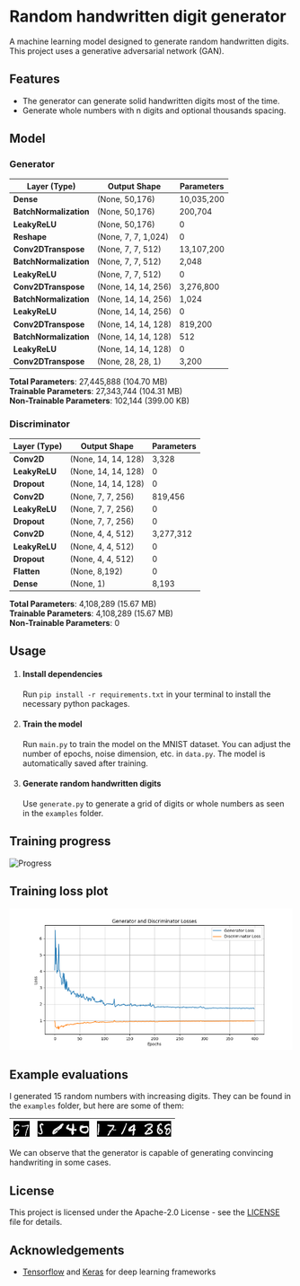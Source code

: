 # Random handwritten digit generator
A machine learning model designed to generate random handwritten digits. This project uses a generative adversarial network (GAN).

## Features
- The generator can generate solid handwritten digits most of the time.
- Generate whole numbers with n digits and optional thousands spacing.

## Model
### Generator
| Layer (Type)                    | Output Shape           | Parameters   |
|----------------------------------|------------------------|--------------|
| **Dense**                        | (None, 50,176)         | 10,035,200   |
| **BatchNormalization**           | (None, 50,176)         | 200,704      |
| **LeakyReLU**                    | (None, 50,176)         | 0            |
| **Reshape**                      | (None, 7, 7, 1,024)    | 0            |
| **Conv2DTranspose**              | (None, 7, 7, 512)      | 13,107,200   |
| **BatchNormalization**           | (None, 7, 7, 512)      | 2,048        |
| **LeakyReLU**                    | (None, 7, 7, 512)      | 0            |
| **Conv2DTranspose**              | (None, 14, 14, 256)    | 3,276,800    |
| **BatchNormalization**           | (None, 14, 14, 256)    | 1,024        |
| **LeakyReLU**                    | (None, 14, 14, 256)    | 0            |
| **Conv2DTranspose**              | (None, 14, 14, 128)    | 819,200      |
| **BatchNormalization**           | (None, 14, 14, 128)    | 512          |
| **LeakyReLU**                    | (None, 14, 14, 128)    | 0            |
| **Conv2DTranspose**              | (None, 28, 28, 1)      | 3,200        |

**Total Parameters**: 27,445,888 (104.70 MB)  
**Trainable Parameters**: 27,343,744 (104.31 MB)  
**Non-Trainable Parameters**: 102,144 (399.00 KB)

### Discriminator
| Layer (Type)                | Output Shape          | Parameters   |
|-----------------------------|-----------------------|--------------|
| **Conv2D**                   | (None, 14, 14, 128)   | 3,328        |
| **LeakyReLU**                | (None, 14, 14, 128)   | 0            |
| **Dropout**                  | (None, 14, 14, 128)   | 0            |
| **Conv2D**                   | (None, 7, 7, 256)     | 819,456      |
| **LeakyReLU**                | (None, 7, 7, 256)     | 0            |
| **Dropout**                  | (None, 7, 7, 256)     | 0            |
| **Conv2D**                   | (None, 4, 4, 512)     | 3,277,312    |
| **LeakyReLU**                | (None, 4, 4, 512)     | 0            |
| **Dropout**                  | (None, 4, 4, 512)     | 0            |
| **Flatten**                  | (None, 8,192)         | 0            |
| **Dense**                    | (None, 1)             | 8,193        |

**Total Parameters**: 4,108,289 (15.67 MB)  
**Trainable Parameters**: 4,108,289 (15.67 MB)  
**Non-Trainable Parameters**: 0

## Usage
1. #### Install dependencies
    Run ```pip install -r requirements.txt``` in your terminal to install the necessary python packages.

2. #### Train the model
    Run ```main.py``` to train the model on the MNIST dataset. You can adjust the number of epochs, noise dimension, etc. in ```data.py```. The model is automatically saved after training.

3. #### Generate random handwritten digits
    Use ```generate.py``` to generate a grid of digits or whole numbers as seen in the ```examples``` folder.

## Training progress
![Progress](./progress.gif)

## Training loss plot
![Loss Plot](losses_plot.png)

## Example evaluations
I generated 15 random numbers with increasing digits. They can be found in the ```examples``` folder, but here are some of them:

| ![Ex0](examples/generated_number_with_2_digits.png) | ![Ex1](examples/generated_number_with_4_digits.png) | ![Ex7](examples/generated_number_with_7_digits.png) |
| :--: | :--: | :--: |

We can observe that the generator is capable of generating convincing handwriting in some cases.

## License
This project is licensed under the Apache-2.0 License - see the [LICENSE](../LICENSE) file for details.

## Acknowledgements
- <a href="https://www.tensorflow.org/" target="_blank">Tensorflow</a> and <a href="https://keras.io/" target="_blank">Keras</a> for deep learning frameworks
